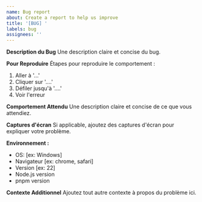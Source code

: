 ```yaml
---
name: Bug report
about: Create a report to help us improve
title: '[BUG] '
labels: bug
assignees: ''
---
```


**Description du Bug**
Une description claire et concise du bug.

**Pour Reproduire**
Étapes pour reproduire le comportement :
1. Aller à '...'
2. Cliquer sur '....'
3. Défiler jusqu'à '....'
4. Voir l'erreur

**Comportement Attendu**
Une description claire et concise de ce que vous attendiez.

**Captures d'écran**
Si applicable, ajoutez des captures d'écran pour expliquer votre problème.

**Environnement :**
 - OS: [ex: Windows]
 - Navigateur [ex: chrome, safari]
 - Version [ex: 22]
 - Node.js version
 - pnpm version

**Contexte Additionnel**
Ajoutez tout autre contexte à propos du problème ici.
